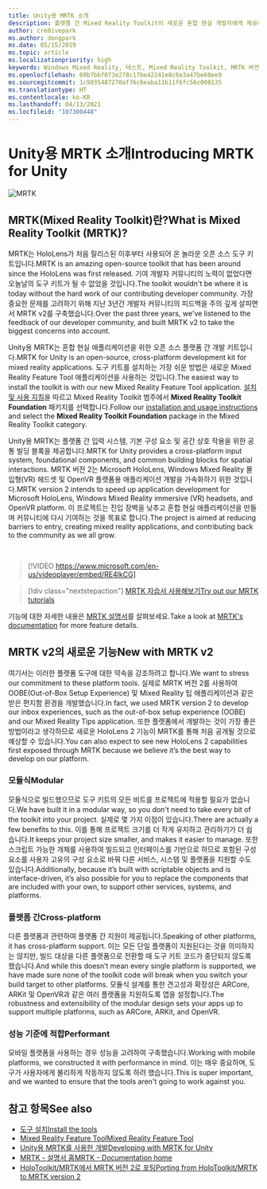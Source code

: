 ```yaml
---
title: Unity용 MRTK 소개
description: 플랫폼 간 Mixed Reality Toolkit이 새로운 혼합 현실 개발자에게 제공하는 모든 기능을 시작합니다.
author: cre8ivepark
ms.author: dongpark
ms.date: 05/15/2019
ms.topic: article
ms.localizationpriority: high
keywords: Windows Mixed Reality, 테스트, Mixed Reality Toolkit, MRTK 버전 2, MRTK, 도구, SDK, HoloLens, HoloLens 2, 혼합 현실 헤드셋, windows mixed reality 헤드셋, 가상 현실 헤드셋, 플랫폼 간
ms.openlocfilehash: 69b7bbf073e278c17be42241e8c6e3a47be60ee9
ms.sourcegitcommit: 1c9035487270af76c6eaba11b11f6fc56c008135
ms.translationtype: HT
ms.contentlocale: ko-KR
ms.lasthandoff: 04/13/2021
ms.locfileid: "107300448"
---
```

# <a name="introducing-mrtk-for-unity"></a><span data-ttu-id="b960e-104">Unity용 MRTK 소개</span><span class="sxs-lookup"><span data-stu-id="b960e-104">Introducing MRTK for Unity</span></span>

![MRTK](../../design/images/MRTK_UX_Hero.png)

## <a name="what-is-mixed-reality-toolkit-mrtk"></a><span data-ttu-id="b960e-106">MRTK(Mixed Reality Toolkit)란?</span><span class="sxs-lookup"><span data-stu-id="b960e-106">What is Mixed Reality Toolkit (MRTK)?</span></span>

<span data-ttu-id="b960e-107">MRTK는 HoloLens가 처음 릴리스된 이후부터 사용되어 온 놀라운 오픈 소스 도구 키트입니다.</span><span class="sxs-lookup"><span data-stu-id="b960e-107">MRTK is an amazing open-source toolkit that has been around since the HoloLens was first released.</span></span> <span data-ttu-id="b960e-108">기여 개발자 커뮤니티의 노력이 없었다면 오늘날의 도구 키트가 될 수 없었을 것입니다.</span><span class="sxs-lookup"><span data-stu-id="b960e-108">The toolkit wouldn't be where it is today without the hard work of our contributing developer community.</span></span> <span data-ttu-id="b960e-109">가장 중요한 문제를 고려하기 위해 지난 3년간 개발자 커뮤니티의 피드백을 주의 깊게 살피면서 MRTK v2를 구축했습니다.</span><span class="sxs-lookup"><span data-stu-id="b960e-109">Over the past three years, we've listened to the feedback of our developer community, and built MRTK v2 to take the biggest concerns into account.</span></span>  

<span data-ttu-id="b960e-110">Unity용 MRTK는 혼합 현실 애플리케이션을 위한 오픈 소스 플랫폼 간 개발 키트입니다.</span><span class="sxs-lookup"><span data-stu-id="b960e-110">MRTK for Unity is an open-source, cross-platform development kit for mixed reality applications.</span></span> <span data-ttu-id="b960e-111">도구 키트를 설치하는 가장 쉬운 방법은 새로운 Mixed Reality Feature Tool 애플리케이션을 사용하는 것입니다.</span><span class="sxs-lookup"><span data-stu-id="b960e-111">The easiest way to install the toolkit is with our new Mixed Reality Feature Tool application.</span></span> <span data-ttu-id="b960e-112">[설치 및 사용 지침](welcome-to-mr-feature-tool.md)을 따르고 Mixed Reality Toolkit 범주에서 **Mixed Reality Toolkit Foundation** 패키지를 선택합니다.</span><span class="sxs-lookup"><span data-stu-id="b960e-112">Follow our [installation and usage instructions](welcome-to-mr-feature-tool.md) and select the **Mixed Reality Toolkit Foundation** package in the Mixed Reality Toolkit category.</span></span>

<span data-ttu-id="b960e-113">Unity용 MRTK는 플랫폼 간 입력 시스템, 기본 구성 요소 및 공간 상호 작용을 위한 공통 빌딩 블록을 제공합니다.</span><span class="sxs-lookup"><span data-stu-id="b960e-113">MRTK for Unity provides a cross-platform input system, foundational components, and common building blocks for spatial interactions.</span></span> <span data-ttu-id="b960e-114">MRTK 버전 2는 Microsoft HoloLens, Windows Mixed Reality 몰입형(VR) 헤드셋 및 OpenVR 플랫폼용 애플리케이션 개발을 가속화하기 위한 것입니다.</span><span class="sxs-lookup"><span data-stu-id="b960e-114">MRTK version 2 intends to speed up application development for Microsoft HoloLens, Windows Mixed Reality immersive (VR) headsets, and OpenVR platform.</span></span> <span data-ttu-id="b960e-115">이 프로젝트는 진입 장벽을 낮추고 혼합 현실 애플리케이션을 만들며 커뮤니티에 다시 기여하는 것을 목표로 합니다.</span><span class="sxs-lookup"><span data-stu-id="b960e-115">The project is aimed at reducing barriers to entry, creating mixed reality applications, and contributing back to the community as we all grow.</span></span>

<br>

> [!VIDEO https://www.microsoft.com/en-us/videoplayer/embed/RE4IkCG]

> [!div class="nextstepaction"]
> [<span data-ttu-id="b960e-116">MRTK 자습서 사용해보기</span><span class="sxs-lookup"><span data-stu-id="b960e-116">Try out our MRTK tutorials</span></span>](tutorials/mr-learning-base-01.md)

<span data-ttu-id="b960e-117">기능에 대한 자세한 내용은 [MRTK 설명서](/windows/mixed-reality/mrtk-unity)를 살펴보세요.</span><span class="sxs-lookup"><span data-stu-id="b960e-117">Take a look at [MRTK's documentation](/windows/mixed-reality/mrtk-unity) for more feature details.</span></span>

## <a name="new-with-mrtk-v2"></a><span data-ttu-id="b960e-118">MRTK v2의 새로운 기능</span><span class="sxs-lookup"><span data-stu-id="b960e-118">New with MRTK v2</span></span>

<span data-ttu-id="b960e-119">여기서는 이러한 플랫폼 도구에 대한 약속을 강조하려고 합니다.</span><span class="sxs-lookup"><span data-stu-id="b960e-119">We want to stress our commitment to these platform tools.</span></span>  <span data-ttu-id="b960e-120">실제로 MRTK 버전 2를 사용하여 OOBE(Out-of-Box Setup Experience) 및 Mixed Reality 팁 애플리케이션과 같은 받은 편지함 환경을 개발했습니다.</span><span class="sxs-lookup"><span data-stu-id="b960e-120">In fact, we used MRTK version 2 to develop our inbox experiences, such as the out-of-box setup experience (OOBE) and our Mixed Reality Tips application.</span></span> <span data-ttu-id="b960e-121">또한 플랫폼에서 개발하는 것이 가장 좋은 방법이라고 생각하므로 새로운 HoloLens 2 기능이 MRTK를 통해 처음 공개될 것으로 예상할 수 있습니다.</span><span class="sxs-lookup"><span data-stu-id="b960e-121">You can also expect to see new HoloLens 2 capabilities first exposed through MRTK because we believe it’s the best way to develop on our platform.</span></span>

### <a name="modular"></a><span data-ttu-id="b960e-122">모듈식</span><span class="sxs-lookup"><span data-stu-id="b960e-122">Modular</span></span>

<span data-ttu-id="b960e-123">모듈식으로 빌드했으므로 도구 키트의 모든 비트를 프로젝트에 적용할 필요가 없습니다.</span><span class="sxs-lookup"><span data-stu-id="b960e-123">We have built it in a modular way, so you don't need to take every bit of the toolkit into your project.</span></span>  <span data-ttu-id="b960e-124">실제로 몇 가지 이점이 있습니다.</span><span class="sxs-lookup"><span data-stu-id="b960e-124">There are actually a few benefits to this.</span></span>  <span data-ttu-id="b960e-125">이를 통해 프로젝트 크기를 더 작게 유지하고 관리하기가 더 쉽습니다.</span><span class="sxs-lookup"><span data-stu-id="b960e-125">It keeps your project size smaller, and makes it easier to manage.</span></span>  <span data-ttu-id="b960e-126">또한 스크립트 가능한 개체를 사용하여 빌드되고 인터페이스를 기반으로 하므로 포함된 구성 요소를 사용자 고유의 구성 요소로 바꿔 다른 서비스, 시스템 및 플랫폼을 지원할 수도 있습니다.</span><span class="sxs-lookup"><span data-stu-id="b960e-126">Additionally, because it’s built with scriptable objects and is interface-driven, it’s also possible for you to replace the components that are included with your own, to support other services, systems, and platforms.</span></span>

### <a name="cross-platform"></a><span data-ttu-id="b960e-127">플랫폼 간</span><span class="sxs-lookup"><span data-stu-id="b960e-127">Cross-platform</span></span>

<span data-ttu-id="b960e-128">다른 플랫폼과 관련하여 플랫폼 간 지원이 제공됩니다.</span><span class="sxs-lookup"><span data-stu-id="b960e-128">Speaking of other platforms, it has cross-platform support.</span></span>  <span data-ttu-id="b960e-129">이는 모든 단일 플랫폼이 지원된다는 것을 의미하지는 않지만, 빌드 대상을 다른 플랫폼으로 전환할 때 도구 키트 코드가 중단되지 않도록 했습니다.</span><span class="sxs-lookup"><span data-stu-id="b960e-129">And while this doesn’t mean every single platform is supported, we have made sure none of the toolkit code will break when you switch your build target to other platforms.</span></span>  <span data-ttu-id="b960e-130">모듈식 설계를 통한 견고성과 확장성은 ARCore, ARKit 및 OpenVR과 같은 여러 플랫폼을 지원하도록 앱을 설정합니다.</span><span class="sxs-lookup"><span data-stu-id="b960e-130">The robustness and extensibility of the modular design sets your apps up to support multiple platforms, such as ARCore, ARKit, and OpenVR.</span></span>

### <a name="performant"></a><span data-ttu-id="b960e-131">성능 기준에 적합</span><span class="sxs-lookup"><span data-stu-id="b960e-131">Performant</span></span>

<span data-ttu-id="b960e-132">모바일 플랫폼을 사용하는 경우 성능을 고려하여 구축했습니다.</span><span class="sxs-lookup"><span data-stu-id="b960e-132">Working with mobile platforms, we constructed it with performance in mind.</span></span>  <span data-ttu-id="b960e-133">이는 매우 중요하며, 도구가 사용자에게 불리하게 작동하지 않도록 하려 했습니다.</span><span class="sxs-lookup"><span data-stu-id="b960e-133">This is super important, and we wanted to ensure that the tools aren't going to work against you.</span></span>

## <a name="see-also"></a><span data-ttu-id="b960e-134">참고 항목</span><span class="sxs-lookup"><span data-stu-id="b960e-134">See also</span></span>

* [<span data-ttu-id="b960e-135">도구 설치</span><span class="sxs-lookup"><span data-stu-id="b960e-135">Install the tools</span></span>](../install-the-tools.md)
* [<span data-ttu-id="b960e-136">Mixed Reality Feature Tool</span><span class="sxs-lookup"><span data-stu-id="b960e-136">Mixed Reality Feature Tool</span></span>](welcome-to-mr-feature-tool.md)
* [<span data-ttu-id="b960e-137">Unity용 MRTK를 사용한 개발</span><span class="sxs-lookup"><span data-stu-id="b960e-137">Developing with MRTK for Unity</span></span>](unity-development-overview.md)
* [<span data-ttu-id="b960e-138">MRTK - 설명서 홈</span><span class="sxs-lookup"><span data-stu-id="b960e-138">MRTK - Documentation home</span></span>](/windows/mixed-reality/mrtk-unity/)
* [<span data-ttu-id="b960e-139">HoloToolkit/MRTK에서 MRTK 버전 2로 포팅</span><span class="sxs-lookup"><span data-stu-id="b960e-139">Porting from HoloToolkit/MRTK to MRTK version 2</span></span>](/windows/mixed-reality/mrtk-unity/updates-deployment/htk-to-mrtk-porting-guide)
